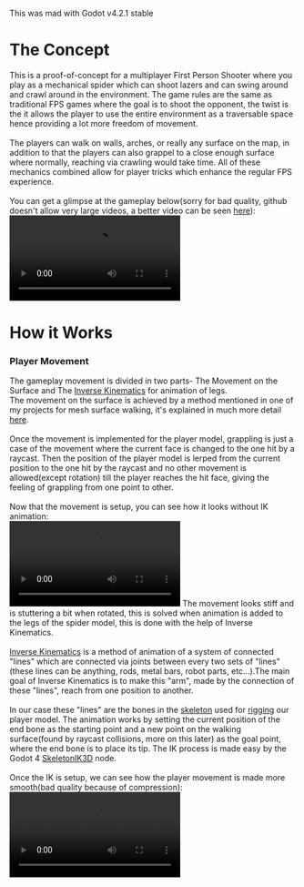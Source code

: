 This was mad with Godot v4.2.1 stable
<br>
<h1>The Concept</h1>
This is a proof-of-concept for a multiplayer First Person Shooter where you play as a mechanical spider which can shoot lazers and can swing around and crawl around in the environment. The game rules are the same as traditional FPS games where the goal is to shoot the opponent, the twist is the it allows the player to use the entire environment as a traversable space hence providing a lot more freedom of movement. 
<br>
<br>
The players can walk on walls, arches, or really any surface on the map, in addition to that the players can also grappel to a close enough surface where normally, reaching via crawling would take time. All of these mechanics combined allow for player tricks which enhance the regular FPS experience.
<br>
<br>
You can get a glimpse at the gameplay below(sorry for bad quality, github doesn't allow very large videos, a better video can be seen <a href="/BetterQuality_GameplayVideo/Multiplayer_GameplayCompressed.mp4">here</a>):
<br>
<video src="https://github.com/user-attachments/assets/d8bdd78a-056b-49b3-b2c4-c5b9f8564214"></video>
<h1>How it Works</h1>
<h3>Player Movement</h3>
The gameplay movement is divided in two parts- The Movement on the Surface and The <a href="https://in.mathworks.com/discovery/inverse-kinematics.html">Inverse Kinematics</a> for animation of legs.
<br>
The movement on the surface is achieved by a method mentioned in one of my projects for mesh surface walking, it's explained in much more detail <a href="https://github.com/KrishnaSonawane8008/Walking-on-Mesh-Surface-in-Godot-4">here</a>.
<br>
<br>
Once the movement is implemented for the player model, grappling is just a case of the movement where the current face is changed to the one hit by a  raycast. Then the position of the player model is lerped from the current position to the one hit by the raycast and no other movement is allowed(except rotation) till the player reaches the hit face, giving the feeling of grappling from one point to other.
<br>
<br>
Now that the movement is setup, you can see how it looks without IK animation:
<br>
<video src="https://github.com/user-attachments/assets/a3c74757-a0c1-4306-8511-33f310394653"></video>
The movement looks stiff and is stuttering a bit when rotated, this is solved when animation is added to the legs of the spider model, this is done with the help of Inverse Kinematics.
<br>
<br>
<a href="https://in.mathworks.com/discovery/inverse-kinematics.html">Inverse Kinematics</a> is a method of animation of a system of connected "lines" which are connected via joints between every two sets of "lines"(these lines can be anything, rods, metal bars, robot parts, etc...).The main goal of Inverse Kinematics is to make this "arm", made by the connection of these "lines", reach from one position to another.
<br>
<br>
In our case these "lines" are the bones in the <a href="https://en.wikipedia.org/wiki/Skeletal_animation#:~:text=Skeletal%20animation%20or%20rigging%20is,or%20bones%2C%20and%20collectively%20forming">skeleton</a> used for <a href="https://www.youtube.com/watch?v=3RSwjZLClRc">rigging</a> our player model. The animation works by setting the current position of the end bone as the starting point and a new point on the walking surface(found by raycast collisions, more on this later) as the goal point, where the end bone is to place its tip. The IK process is made easy by the Godot 4 <a href="https://docs.godotengine.org/en/stable/classes/class_skeletonik3d.html">SkeletonIK3D</a> node.
<br>
<br>
Once the IK is setup, we can see how the player movement is made more smooth(bad quality because of compression):
<video src="https://github.com/user-attachments/assets/f2671e44-a1d7-4f41-b797-b92c8922537e"></video>